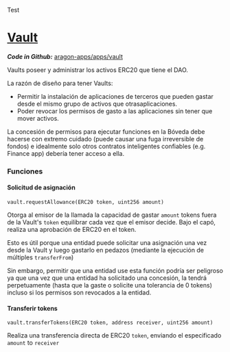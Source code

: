 Test
# [Vault](https://github.com/aragon/aragon-apps/tree/master/apps/vault)

_**Code in Github:**_ [aragon-apps/apps/vault](https://github.com/aragon/aragon-apps/tree/master/apps/vault)

Vaults poseer y administrar los activos ERC20 que tiene el DAO.

La razón de diseño para tener Vaults:

- Permitir la instalación de aplicaciones de terceros que pueden gastar desde el mismo grupo de activos que otrasaplicaciones.
- Poder revocar los permisos de gasto a las aplicaciones sin tener que mover activos.

La concesión de permisos para ejecutar funciones en la Bóveda debe hacerse con extremo cuidado (puede causar una fuga irreversible de fondos) e idealmente solo otros contratos inteligentes confiables (e.g. Finance app) debería tener acceso a ella.

### Funciones

#### Solicitud de asignación
```
vault.requestAllowance(ERC20 token, uint256 amount)
```

Otorga al emisor de la llamada la capacidad de gastar `amount` tokens fuera de la Vault's `token` equilibrar cada vez que el emisor decide. Bajo el capó, realiza una aprobación de ERC20 en el token.

Esto es útil porque una entidad puede solicitar una asignación una vez desde la Vault y luego gastarlo en pedazos (mediante la ejecución de múltiples `transferFrom`)

Sin embargo, permitir que una entidad use esta función podría ser peligroso ya que una vez que una entidad ha solicitado una concesión, la tendrá perpetuamente (hasta que la gaste o solicite una tolerancia de 0 tokens) incluso si los permisos son revocados a la entidad.

#### Transferir tokens
```
vault.transferTokens(ERC20 token, address receiver, uint256 amount)
```

Realiza una transferencia directa de ERC20 `token`, enviando el especificado `amount` to `receiver`
